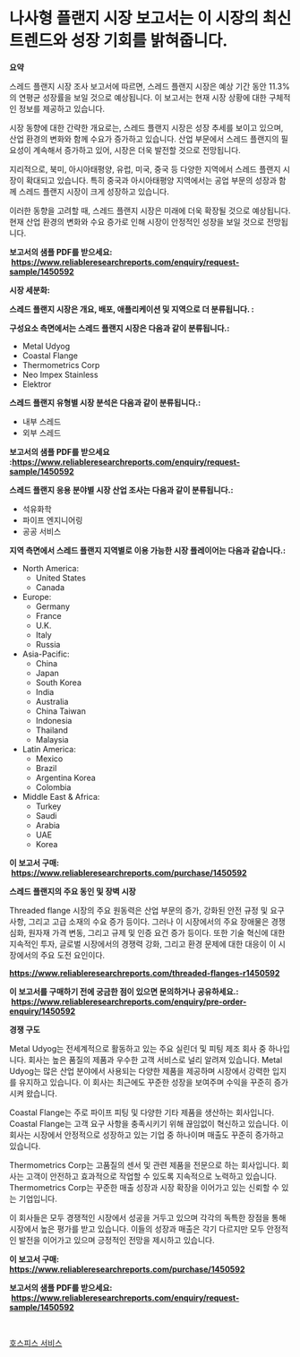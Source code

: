 <p><h1>나사형 플랜지 시장 보고서는 이 시장의 최신 트렌드와 성장 기회를 밝혀줍니다.</h1></p><p><strong>요약</strong></p>
<p><p>스레드 플랜지 시장 조사 보고서에 따르면, 스레드 플랜지 시장은 예상 기간 동안 11.3%의 연평균 성장률을 보일 것으로 예상됩니다. 이 보고서는 현재 시장 상황에 대한 구체적인 정보를 제공하고 있습니다. </p><p>시장 동향에 대한 간략한 개요로는, 스레드 플랜지 시장은 성장 추세를 보이고 있으며, 산업 환경의 변화와 함께 수요가 증가하고 있습니다. 산업 부문에서 스레드 플랜지의 필요성이 계속해서 증가하고 있어, 시장은 더욱 발전할 것으로 전망됩니다.</p><p>지리적으로, 북미, 아시아태평양, 유럽, 미국, 중국 등 다양한 지역에서 스레드 플랜지 시장이 확대되고 있습니다. 특히 중국과 아시아태평양 지역에서는 공업 부문의 성장과 함께 스레드 플랜지 시장이 크게 성장하고 있습니다.</p><p>이러한 동향을 고려할 때, 스레드 플랜지 시장은 미래에 더욱 확장될 것으로 예상됩니다. 현재 산업 환경의 변화와 수요 증가로 인해 시장이 안정적인 성장을 보일 것으로 전망됩니다.</p></p>
<p><strong>보고서의 샘플 PDF를 받으세요: &nbsp;<a href="https://www.reliableresearchreports.com/enquiry/request-sample/1450592">https://www.reliableresearchreports.com/enquiry/request-sample/1450592</a></strong></p>
<p><strong>시장 세분화:</strong></p>
<p><strong> 스레드 플랜지 시장은 개요, 배포, 애플리케이션 및 지역으로 더 분류됩니다. :</strong></p>
<p><strong>구성요소 측면에서는 스레드 플랜지 시장은 다음과 같이 분류됩니다.:</strong></p>
<p><ul><li>Metal Udyog</li><li>Coastal Flange</li><li>Thermometrics Corp</li><li>Neo Impex Stainless</li><li>Elektror</li></ul></p>
<p><strong> 스레드 플랜지 유형별 시장 분석은 다음과 같이 분류됩니다.:</strong></p>
<p><ul><li>내부 스레드</li><li>외부 스레드</li></ul></p>
<p><strong>보고서의 샘플 PDF를 받으세요 :<a href="https://www.reliableresearchreports.com/enquiry/request-sample/1450592">https://www.reliableresearchreports.com/enquiry/request-sample/1450592</a></strong></p>
<p><strong> 스레드 플랜지 응용 분야별 시장 산업 조사는 다음과 같이 분류됩니다.:</strong></p>
<p><ul><li>석유화학</li><li>파이프 엔지니어링</li><li>공공 서비스</li></ul></p>
<p><strong>지역 측면에서 스레드 플랜지 지역별로 이용 가능한 시장 플레이어는 다음과 같습니다.:</strong></p>
<p><ul>
    <li>
        North America:
        <ul>
            <li>United States</li>
            <li>Canada</li>
        </ul>
    </li>
    <li>
        Europe:
        <ul>
            <li>Germany</li>
            <li>France</li>
            <li>U.K.</li>
            <li>Italy</li>
            <li>Russia</li>
        </ul>
    </li>
    <li>
        Asia-Pacific:
        <ul>
            <li>China</li>
            <li>Japan</li>
            <li>South Korea</li>
            <li>India</li>
            <li>Australia</li>
            <li>China Taiwan</li>
            <li>Indonesia</li>
            <li>Thailand</li>
            <li>Malaysia</li>
        </ul>
    </li>
    <li>
        Latin America:
        <ul>
            <li>Mexico</li>
            <li>Brazil</li>
            <li>Argentina Korea</li>
            <li>Colombia</li>
        </ul>
    </li>
    <li>
        Middle East & Africa:
        <ul>
            <li>Turkey</li>
            <li>Saudi</li>
            <li>Arabia</li>
            <li>UAE</li>
            <li>Korea</li>
        </ul>
    </li>
    </ul></p>
<p><strong>이 보고서 구매: &nbsp;<a href="https://www.reliableresearchreports.com/purchase/1450592">https://www.reliableresearchreports.com/purchase/1450592</a></strong></p>
<p><strong>스레드 플랜지의 주요 동인 및 장벽 시장</strong></p>
<p><p>Threaded flange 시장의 주요 원동력은 산업 부문의 증가, 강화된 안전 규정 및 요구 사항, 그리고 고급 소재의 수요 증가 등이다. 그러나 이 시장에서의 주요 장애물은 경쟁 심화, 원자재 가격 변동, 그리고 규제 및 인증 요건 증가 등이다. 또한 기술 혁신에 대한 지속적인 투자, 글로벌 시장에서의 경쟁력 강화, 그리고 환경 문제에 대한 대응이 이 시장에서의 주요 도전 요인이다.</p></p>
<p><strong><a href="https://www.reliableresearchreports.com/threaded-flanges-r1450592">https://www.reliableresearchreports.com/threaded-flanges-r1450592</a></strong></p>
<p><strong>이 보고서를 구매하기 전에 궁금한 점이 있으면 문의하거나 공유하세요.: &nbsp;<a href="https://www.reliableresearchreports.com/enquiry/pre-order-enquiry/1450592">https://www.reliableresearchreports.com/enquiry/pre-order-enquiry/1450592</a></strong></p>
<p><strong>경쟁 구도</strong></p>
<p><p>Metal Udyog는 전세계적으로 활동하고 있는 주요 실린더 및 피팅 제조 회사 중 하나입니다. 회사는 높은 품질의 제품과 우수한 고객 서비스로 널리 알려져 있습니다. Metal Udyog는 많은 산업 분야에서 사용되는 다양한 제품을 제공하며 시장에서 강력한 입지를 유지하고 있습니다. 이 회사는 최근에도 꾸준한 성장을 보여주며 수익을 꾸준히 증가시켜 왔습니다.</p><p>Coastal Flange는 주로 파이프 피팅 및 다양한 기타 제품을 생산하는 회사입니다. Coastal Flange는 고객 요구 사항을 충족시키기 위해 끊임없이 혁신하고 있습니다. 이 회사는 시장에서 안정적으로 성장하고 있는 기업 중 하나이며 매출도 꾸준히 증가하고 있습니다.</p><p>Thermometrics Corp는 고품질의 센서 및 관련 제품을 전문으로 하는 회사입니다. 회사는 고객이 안전하고 효과적으로 작업할 수 있도록 지속적으로 노력하고 있습니다. Thermometrics Corp는 꾸준한 매출 성장과 시장 확장을 이어가고 있는 신뢰할 수 있는 기업입니다.</p><p>이 회사들은 모두 경쟁적인 시장에서 성공을 거두고 있으며 각각의 독특한 장점을 통해 시장에서 높은 평가를 받고 있습니다. 이들의 성장과 매출은 각기 다르지만 모두 안정적인 발전을 이어가고 있으며 긍정적인 전망을 제시하고 있습니다.</p></p>
<p><strong>이 보고서 구매: &nbsp; <a href="https://www.reliableresearchreports.com/purchase/1450592">https://www.reliableresearchreports.com/purchase/1450592</a></strong></p>
<p><strong>보고서의 샘플 PDF를 받으세요: &nbsp;<a href="https://www.reliableresearchreports.com/enquiry/request-sample/1450592">https://www.reliableresearchreports.com/enquiry/request-sample/1450592</a></strong><strong></strong></p>
<p>&nbsp;</p>
<p><p><a href="https://medium.com/@minimini78678/%ED%98%B8%EC%8A%A4%ED%94%BC%EC%8A%A4-%EC%84%9C%EB%B9%84%EC%8A%A4-%EC%8B%9C%EC%9E%A5-2031%EB%85%84%EA%B9%8C%EC%A7%80%EC%9D%98-%ED%8A%B8%EB%A0%8C%EB%93%9C-%EC%98%88%EC%B8%A1-%EB%B0%8F-%EA%B2%BD%EC%9F%81-%EB%B6%84%EC%84%9D-8eb99cafe973">호스피스 서비스</a></p></p>